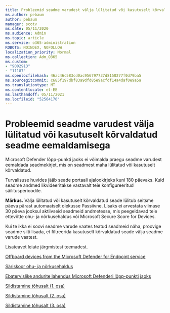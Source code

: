 ```yaml
---
title: Probleemid seadme varudest välja lülitatud või kasutuselt kõrvaldatud seadme eemaldamisega
ms.author: pebaum
author: pebaum
manager: scotv
ms.date: 05/11/2020
ms.audience: Admin
ms.topic: article
ms.service: o365-administration
ROBOTS: NOINDEX, NOFOLLOW
localization_priority: Normal
ms.collection: Adm_O365
ms.custom:
- "9002913"
- "11187"
ms.openlocfilehash: 46ac46c583cd0ac956797737d8150277f0d79ba5
ms.sourcegitcommit: c685f197dbf83a9dfd85e9acfdf14a4daf0e9a5a
ms.translationtype: MT
ms.contentlocale: et-EE
ms.lasthandoff: 05/11/2021
ms.locfileid: "52564170"
---
```

# <a name="issues-with-removing-an-offboarded-or-decommissioned-device-from-the-device-inventory"></a>Probleemid seadme varudest välja lülitatud või kasutuselt kõrvaldatud seadme eemaldamisega

Microsoft Defender lõpp-punkti jaoks ei võimalda praegu seadme varudest eemaldada seadmekirjet, mis on seadmest maha lülitatud või kasutuselt kõrvaldatud.

Turvalisuse huvides jääb seade portaali ajalookirjeks kuni 180 päevaks. Kuid seadme andmed likvideeritakse vastavalt teie konfigureeritud säilitusperioodile.

**Märkus.** Välja lülitatud või kasutuselt kõrvaldatud seade  lülitub seitsme päeva pärast automaatselt olekusse Passiivne. Lisaks ei arvestata viimase 30 päeva jooksul aktiivseid seadmeid andmetesse, mis peegeldavad teie ettevõtte ohu- ja nõrkusehaldus või Microsoft Secure Score for Devices.
 
Kui te ikka ei soovi seadme varude vaates teatud seadmeid näha, proovige seadme silti lisada, et filtreerida kasutuselt kõrvaldatud seade välja seadme varude vaatest.

Lisateavet leiate järgmistest teemadest.

[Offboard devices from the Microsoft Defender for Endpoint service](/microsoft-365/security/defender-endpoint/offboard-machines.md)

[Säriskoor ohu- ja nõrkusehaldus](/microsoft-365/security/defender-endpoint/tvm-exposure-score.md)

[Ebatervislike andurite lahendus Microsoft Defenderi lõpp-punkti jaoks](/microsoft-365/security/defender-endpoint/fix-unhealthy-sensors#inactive-devices.md)

[Sildistamine tõhusalt (1. osa)](https://techcommunity.microsoft.com/t5/microsoft-defender-for-endpoint/how-to-use-tagging-effectively-part-1/ba-p/1964058)

[Sildistamine tõhusalt (2. osa)](https://techcommunity.microsoft.com/t5/microsoft-defender-for-endpoint/how-to-use-tagging-effectively-part-2/ba-p/1962008)

[Sildistamine tõhusalt (3. osa)](https://techcommunity.microsoft.com/t5/microsoft-defender-for-endpoint/how-to-use-tagging-effectively-part-3/ba-p/1964073)




